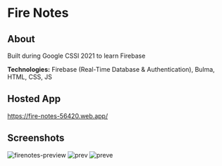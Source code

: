# Fire Notes
## About
Built during Google CSSI 2021 to learn Firebase

**Technologies:** Firebase (Real-Time Database & Authentication), Bulma, HTML, CSS, JS

## Hosted App
https://fire-notes-56420.web.app/

## Screenshots
![firenotes-preview](https://user-images.githubusercontent.com/56516912/130310111-d4e787d9-a15c-4015-a5fd-faa7c134a588.png)
![prev](https://user-images.githubusercontent.com/56516912/130310185-a3a0a5d6-a573-4d67-9e07-26a5a4332c24.png)
![preve](https://user-images.githubusercontent.com/56516912/130310237-20d4eee1-c30c-43a3-9f23-dcd14287659c.png)
